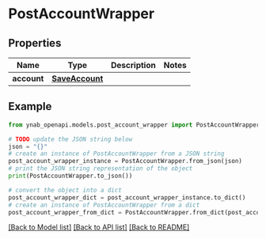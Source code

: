 # PostAccountWrapper


## Properties

Name | Type | Description | Notes
------------ | ------------- | ------------- | -------------
**account** | [**SaveAccount**](SaveAccount.md) |  | 

## Example

```python
from ynab_openapi.models.post_account_wrapper import PostAccountWrapper

# TODO update the JSON string below
json = "{}"
# create an instance of PostAccountWrapper from a JSON string
post_account_wrapper_instance = PostAccountWrapper.from_json(json)
# print the JSON string representation of the object
print(PostAccountWrapper.to_json())

# convert the object into a dict
post_account_wrapper_dict = post_account_wrapper_instance.to_dict()
# create an instance of PostAccountWrapper from a dict
post_account_wrapper_from_dict = PostAccountWrapper.from_dict(post_account_wrapper_dict)
```
[[Back to Model list]](../README.md#documentation-for-models) [[Back to API list]](../README.md#documentation-for-api-endpoints) [[Back to README]](../README.md)


